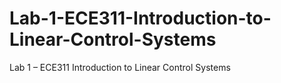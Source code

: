 # Lab-1-ECE311-Introduction-to-Linear-Control-Systems
Lab 1 – ECE311 Introduction to Linear Control Systems
